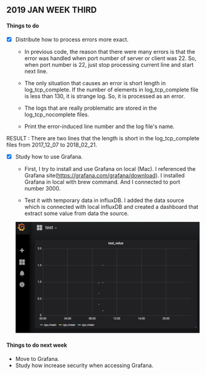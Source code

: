## 2019 JAN WEEK THIRD

#### Things to do

- [x] Distribute how to process errors more exact.

	- In previous code, the reason that there were many errors is that the error was handled when port number of server or client was 22.
	So, when port number is 22, just stop processing current line and start next line.

	- The only situation that causes an error is short length in log_tcp_complete.
	If the number of elements in log_tcp_complete file is less than 130, it is strange log. So, it is processed as an error.

	- The logs that are really problematic are stored in the log_tcp_nocomplete files.

	- Print the error-induced line number and the log file's name.

RESULT : There are two lines that the length is short in the log_tcp_complete files from 2017_12_07 to 2018_02_21.
 
- [x] Study how to use Grafana.

	- First, I try to install and use Grafana on local (Mac). I referenced the Grafana site(https://grafana.com/grafana/download). I installed Grafana in local with brew command. And I connected to port number 3000.

	- Test it with temporary data in influxDB. I added the data source which is connected with local influxDB and created a dashboard that extract some value from data the source.

	![test_grafana](./img/test.png)

#### Things to do next week

- Move to Grafana.
- Study how increase security when accessing Grafana.
